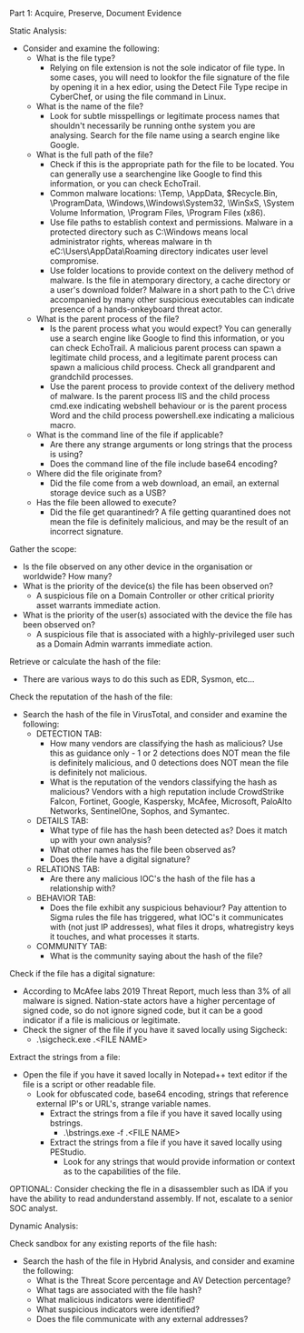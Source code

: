 Part 1: Acquire, Preserve, Document Evidence

Static Analysis:

- Consider and examine the following:
  - What is the file type?
    - Relying on file extension is not the sole indicator of file type. In some cases, you will need to lookfor the file signature of the file by opening it in a hex edior, using the Detect File Type recipe in CyberChef, or using the file command in Linux.
  - What is the name of the file?
    - Look for subtle misspellings or legitimate process names that shouldn't necessarily be running onthe system you are analysing. Search for the file name using a search engine like Google.
  - What is the full path of the file?
    - Check if this is the appropriate path for the file to be located. You can generally use a searchengine like Google to find this information, or you can check EchoTrail.
    - Common malware locations: \Temp, \AppData, \$Recycle.Bin, \ProgramData, \Windows,\Windows\System32, \WinSxS, \System Volume Information, \Program Files, \Program Files (x86).
    - Use file paths to establish context and permissions. Malware in a protected directory such as C:\Windows means local administrator rights, whereas malware in th eC:\Users<USERNAME>\AppData\Roaming directory indicates user level compromise.
    - Use folder locations to provide context on the delivery method of malware. Is the file in atemporary directory, a cache directory or a user's download folder? Malware in a short path to the C:\ drive accompanied by many other suspicious executables can indicate presence of a hands-onkeyboard threat actor.
  - What is the parent process of the file?
    - Is the parent process what you would expect? You can generally use a search engine like Google to find this information, or you can check EchoTrail. A malicious parent process can spawn a legitimate child process, and a legitimate parent process can spawn a malicious child process. Check all grandparent and grandchild processes.
    - Use the parent process to provide context of the delivery method of malware. Is the parent process IIS and the child process cmd.exe indicating webshell behaviour or is the parent process Word and the child process powershell.exe indicating a malicious macro.
  - What is the command line of the file if applicable?
    - Are there any strange arguments or long strings that the process is using?
    - Does the command line of the file include base64 encoding?
  - Where did the file originate from?
    - Did the file come from a web download, an email, an external storage device such as a USB?
  - Has the file been allowed to execute?
    - Did the file get quarantinedr? A file getting quarantined does not mean the file is definitely malicious, and may be the result of an incorrect signature.

Gather the scope:
  - Is the file observed on any other device in the organisation or worldwide? How many?
  - What is the priority of the device(s) the file has been observed on?
    - A suspicious file on a Domain Controller or other critical priority asset warrants immediate action.
  - What is the priority of the user(s) associated with the device the file has been observed on?
    - A suspicious file that is associated with a highly-privileged user such as a Domain Admin warrants immediate action.
   
Retrieve or calculate the hash of the file:
  - There are various ways to do this such as EDR, Sysmon, etc...

Check the reputation of the hash of the file:
  - Search the hash of the file in VirusTotal, and consider and examine the following:
    - DETECTION TAB:
      - How many vendors are classifying the hash as malicious? Use this as guidance only - 1 or 2 detections does NOT mean the file is definitely malicious, and 0 detections does NOT mean the file is definitely not malicious.
      - What is the reputation of the vendors classifying the hash as malicious? Vendors with a high reputation include CrowdStrike Falcon, Fortinet, Google, Kaspersky, McAfee, Microsoft, PaloAlto Networks, SentinelOne, Sophos, and Symantec.
    - DETAILS TAB:
      - What type of file has the hash been detected as? Does it match up with your own analysis?
      - What other names has the file been observed as?
      - Does the file have a digital signature?
    - RELATIONS TAB:
      - Are there any malicious IOC's the hash of the file has a relationship with?
    - BEHAVIOR TAB:
      - Does the file exhibit any suspicious behaviour? Pay attention to Sigma rules the file has triggered, what IOC's it communicates with (not just IP addresses), what files it drops, whatregistry keys it touches, and what processes it starts.
    - COMMUNITY TAB:
      - What is the community saying about the hash of the file?
     
Check if the file has a digital signature:
  - According to McAfee labs 2019 Threat Report, much less than 3% of all malware is signed. Nation-state actors have a higher percentage of signed code, so do not ignore signed code, but it can be a good indicator if a file is malicious or legitimate.
  - Check the signer of the file if you have it saved locally using Sigcheck:
    - .\sigcheck.exe .\<FILE NAME>

Extract the strings from a file:
  - Open the file if you have it saved locally in Notepad++ text editor if the file is a script or other readable file.
    - Look for obfuscated code, base64 encoding, strings that reference external IP's or URL's, strange variable names.
      - Extract the strings from a file if you have it saved locally using bstrings.
        - .\bstrings.exe -f .\<FILE NAME>
      - Extract the strings from a file if you have it saved locally using PEStudio.
        - Look for any strings that would provide information or context as to the capabilities of the file.
       
OPTIONAL: Consider checking the fle in a disassembler such as IDA if you have the ability to read andunderstand assembly. If not, escalate to a senior SOC analyst.

Dynamic Analysis:

Check sandbox for any existing reports of the file hash:

- Search the hash of the file in Hybrid Analysis, and consider and examine the following:
  -  What is the Threat Score percentage and AV Detection percentage?
  - What tags are associated with the file hash?
  - What malicious indicators were identified?
  - What suspicious indicators were identified?
  - Does the file communicate with any external addresses?
